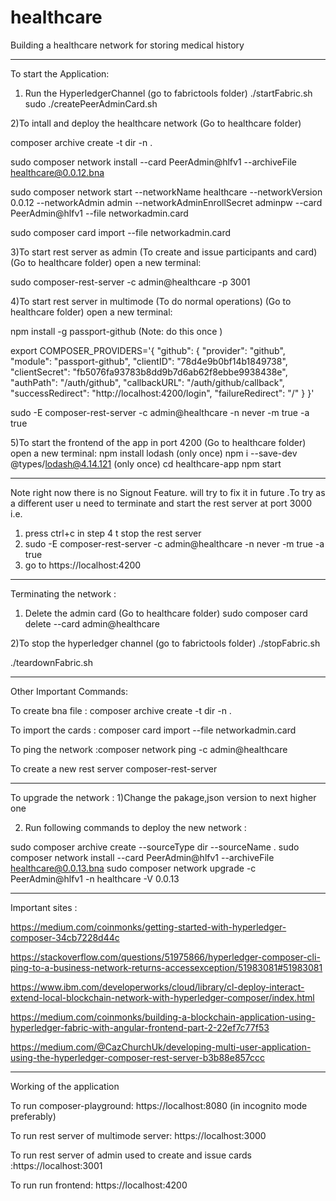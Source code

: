 # healthcare

Building a healthcare network for storing medical history

---------------------------------------------------------------------------------------------------------
To start the Application:

1) Run the HyperledgerChannel (go to  fabrictools folder)
./startFabric.sh
sudo ./createPeerAdminCard.sh


2)To intall and deploy the healthcare network  (Go to healthcare folder) 

composer archive create -t dir -n . 

sudo composer network install --card PeerAdmin@hlfv1 --archiveFile healthcare@0.0.12.bna

sudo composer network start --networkName healthcare --networkVersion 0.0.12 --networkAdmin admin --networkAdminEnrollSecret adminpw --card PeerAdmin@hlfv1 --file networkadmin.card

sudo composer card import --file networkadmin.card

3)To start rest server as admin (To create and issue participants and card) (Go to healthcare folder) open a new terminal:

sudo composer-rest-server -c admin@healthcare -p 3001

4)To start rest server in multimode (To do normal operations) (Go to healthcare folder) open a new terminal:

npm install -g passport-github  (Note: do this once )

export COMPOSER_PROVIDERS='{
  "github": {
    "provider": "github",
    "module": "passport-github",
    "clientID": "78d4e9b0bf14b1849738",
    "clientSecret": "fb5076fa93783b8dd9b7d6ab62f8ebbe9938438e",
    "authPath": "/auth/github",
    "callbackURL": "/auth/github/callback",
    "successRedirect": "http://localhost:4200/login",
    "failureRedirect": "/"
  }
}'

sudo -E composer-rest-server -c admin@healthcare -n never  -m true -a true


5)To start the frontend of the app in port 4200 (Go to healthcare folder) open a new terminal:
npm install lodash  (only once)
npm i --save-dev @types/lodash@4.14.121   (only once)
cd healthcare-app
npm start

---------------------------------------------------------------------------------------------------------
Note right now there is no Signout Feature. will try to fix it in future .To try as a different user u need to terminate and start the rest server at port 3000 i.e.
1) press ctrl+c in step 4 t stop the rest server   
2) sudo -E composer-rest-server -c admin@healthcare -n never  -m true -a true
3) go to https://localhost:4200

---------------------------------------------------------------------------------------------------------
Terminating the network :

1) Delete the admin card (Go to healthcare folder)
sudo composer card delete --card admin@healthcare

2)To stop the hyperledger channel (go to fabrictools folder)
./stopFabric.sh 

./teardownFabric.sh 

---------------------------------------------------------------------------------------------------------
Other Important Commands:

To create bna file : composer archive create -t dir -n . 

To import the cards : composer card import --file networkadmin.card

To ping the network :composer network ping -c admin@healthcare 

To create a new rest server 
composer-rest-server

---------------------------------------------------------------------------------------------------------
To upgrade the network :
1)Change the pakage,json version to next higher one

2) Run following  commands to deploy the new network :

sudo composer archive create --sourceType dir --sourceName .
sudo composer network install --card PeerAdmin@hlfv1 --archiveFile healthcare@0.0.13.bna
sudo composer network upgrade -c PeerAdmin@hlfv1 -n healthcare -V 0.0.13

---------------------------------------------------------------------------------------------------------
Important sites :

https://medium.com/coinmonks/getting-started-with-hyperledger-composer-34cb7228d44c

https://stackoverflow.com/questions/51975866/hyperledger-composer-cli-ping-to-a-business-network-returns-accessexception/51983081#51983081

https://www.ibm.com/developerworks/cloud/library/cl-deploy-interact-extend-local-blockchain-network-with-hyperledger-composer/index.html

https://medium.com/coinmonks/building-a-blockchain-application-using-hyperledger-fabric-with-angular-frontend-part-2-22ef7c77f53

https://medium.com/@CazChurchUk/developing-multi-user-application-using-the-hyperledger-composer-rest-server-b3b88e857ccc

---------------------------------------------------------------------------------------------------------
Working of the application 

To run composer-playground: https://localhost:8080 (in incognito mode preferably)

To run rest server of multimode server: https://localhost:3000

To run rest server of admin used to create and issue cards :https://localhost:3001

To run run frontend: https://localhost:4200
